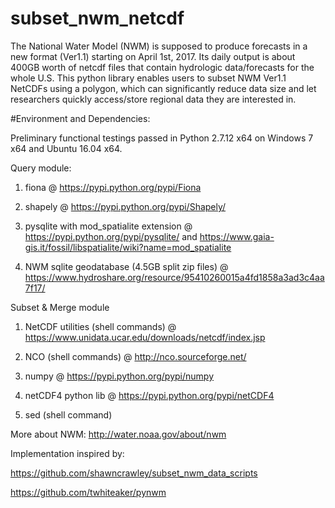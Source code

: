 # subset_nwm_netcdf

The National Water Model (NWM) is supposed to produce forecasts in a new format (Ver1.1) starting on April 1st, 2017.
Its daily output is about 400GB worth of netcdf files that contain hydrologic data/forecasts for the whole U.S.
This python library enables users to subset NWM Ver1.1 NetCDFs using a polygon, which can significantly reduce
data size and let researchers quickly access/store regional data they are interested in.

#Environment and Dependencies:

Preliminary functional testings passed in Python 2.7.12 x64 on Windows 7 x64 and Ubuntu 16.04 x64.

Query module:

1) fiona @ https://pypi.python.org/pypi/Fiona

2) shapely @ https://pypi.python.org/pypi/Shapely/

3) pysqlite with mod_spatialite extension @ https://pypi.python.org/pypi/pysqlite/ and https://www.gaia-gis.it/fossil/libspatialite/wiki?name=mod_spatialite

4) NWM sqlite geodatabase (4.5GB split zip files) @ https://www.hydroshare.org/resource/95410260015a4fd1858a3ad3c4aa7f17/

Subset & Merge module

1) NetCDF utilities (shell commands) @ https://www.unidata.ucar.edu/downloads/netcdf/index.jsp

2) NCO (shell commands) @ http://nco.sourceforge.net/

3) numpy @ https://pypi.python.org/pypi/numpy

4) netCDF4 python lib @ https://pypi.python.org/pypi/netCDF4

5) sed (shell command)


More about NWM: http://water.noaa.gov/about/nwm

Implementation inspired by:

https://github.com/shawncrawley/subset_nwm_data_scripts

https://github.com/twhiteaker/pynwm